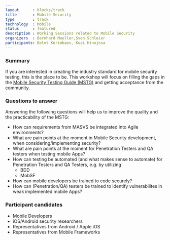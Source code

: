 ```yaml
---
layout      : blocks/track
title       : Mobile Security
type        : track
technology  : Mobile
status      : featured
description : Working Sessions related to Mobile Security
organizers  : Bernhard Mueller,Sven Schleier
participants: Bolot Kerimbaev, Kuai Hinojosa
---
```



### Summary

If you are interested in creating the industry standard for mobile security testing, this is the place to be. This workshop will focus on filling the gaps in the [Mobile Security Testing Guide (MSTG)](https://github.com/OWASP/owasp-mstg) and getting acceptance from the community.

### Questions to answer

Answering the following questions will help us to improve the quality and the practicability of the MSTG:

* How can requirements from MASVS be integrated into Agile environments?
* What are pain points at the moment in Mobile Security development, when considering/implementing security?
* What are pain points at the moment for Penetration Testers and QA testers when testing mobile Apps?
* How can testing be automated (and what makes sense to automate) for Penetration Testers and QA Testers, e.g. by utilizing
  * BDD
  * MobSF
* How can mobile developers be trained to code securely?
* How can (Penetration/QA) testers be trained to identify vulnerabilites in weak implemented mobile Apps?


### Participant candidates
* Mobile Developers
* iOS/Android security researchers
* Representatives from Android / Apple iOS
* Representatives from Mobile Frameworks
